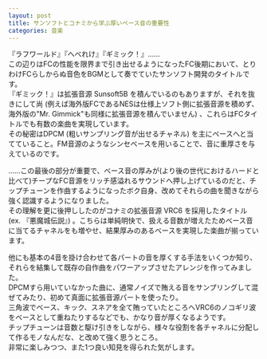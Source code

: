 ```yaml
---
layout: post
title: サンソフトとコナミから学ぶ厚いベース音の重要性
categories: 音楽
---
```


『ラフワールド』『へべれけ』『ギミック！』……  
この辺りはFCの性能を限界まで引き出せるようになったFC後期において、とりわけFCらしからぬ音色をBGMとして奏でていたサンソフト開発のタイトルです。  
『ギミック！』は拡張音源 Sunsoft5B を積んでいるのもありますが、それを抜きにして尚 (例えば海外版FCであるNESは仕様上ソフト側に拡張音源を積めず、海外版の"Mr. Gimmick"も同様に拡張音源を積んでいません) 、これらはFCタイトルでも有数の楽曲を実現しています。  
その秘密はDPCM (粗いサンプリング音が出せるチャネル) を主にベースへと当てていること。FM音源のようなシンセベースを用いることで、音に重厚さを与えているのです。

……この最後の部分が重要で、ベース音の厚みが(より後の世代におけるハードと比べて)チープなFC音源をリッチ感溢れるサウンドへ押し上げているのだと、チップチューンを作曲するようになったボク自身、改めてそれらの曲を聞きながら強く認識するようになりました。  
その理解を更に後押ししたのがコナミの拡張音源 VRC6 を採用したタイトル (ex. 『悪魔城伝説』) 。こちらは単純明快で、扱える音数が増えたためベース音に当てるチャネルをも増やせ、結果厚みのあるベースを実現した楽曲が揃っています。

他にも基本の4音を掛け合わせて各パートの音を厚くする手法をいくつか知り、それらを結集して既存の自作曲をパワーアップさせたアレンジを作ってみました。  
DPCMすら用いていなかった曲に、通常ノイズで賄える音をサンプリングして混ぜてみたり、初めて真面に拡張音源パートを使ったり。  
三角波でベース、キック、スネアを全て賄っていたところへVRC6のノコギリ波をベースとして重ねたりするなどでも、かなり音が厚くなるようです。  
チップチューンは音数と駆け引きをしながら、様々な役割を各チャネルに分配して作るモノなんだな、と改めて強く思うところ。  
非常に楽しみつつ、また1つ良い知見を得られた気がします。
